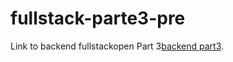 # fullstack-parte3-pre
Link to backend fullstackopen Part 3[backend part3](https://arcane-meadow-16608.herokuapp.com/).
